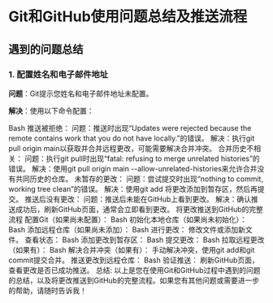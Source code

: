 # Git和GitHub使用问题总结及推送流程

## 遇到的问题总结

### 1. 配置姓名和电子邮件地址

**问题**：Git提示您姓名和电子邮件地址未配置。

**解决**：使用以下命令配置：

Bash
推送被拒绝：
问题：推送时出现“Updates were rejected because the remote contains work that you do not have locally.”的错误。
解决：执行git pull origin main以获取并合并远程更改，可能需要解决合并冲突。
合并历史不相关：
问题：执行git pull时出现“fatal: refusing to merge unrelated histories”的错误。
解决：使用git pull origin main --allow-unrelated-histories来允许合并没有共同历史的仓库。
未暂存的更改：
问题：尝试提交时出现“nothing to commit, working tree clean”的错误。
解决：使用git add <file>将更改添加到暂存区，然后再提交。
推送后没有更改：
问题：推送后未能在GitHub上看到更改。
解决：确认推送成功后，刷新GitHub页面，通常会立即看到更改。
将更改推送到GitHub的完整流程
配置Git（如果尚未配置）：
Bash
初始化本地仓库（如果尚未初始化）：
Bash
添加远程仓库（如果尚未添加）：
Bash
进行更改：
修改文件或添加新文件。
查看状态：
Bash
添加更改到暂存区：
Bash
提交更改：
Bash
拉取远程更改（如果有）：
Bash
解决合并冲突（如果有）：
手动解决冲突，使用git add和git commit提交合并。
推送更改到远程仓库：
Bash
验证推送：
刷新GitHub页面，查看更改是否已成功推送。
总结:
以上是您在使用Git和GitHub过程中遇到的问题的总结，以及将更改推送到GitHub的完整流程。如果您有其他问题或需要进一步的帮助，请随时告诉我！
